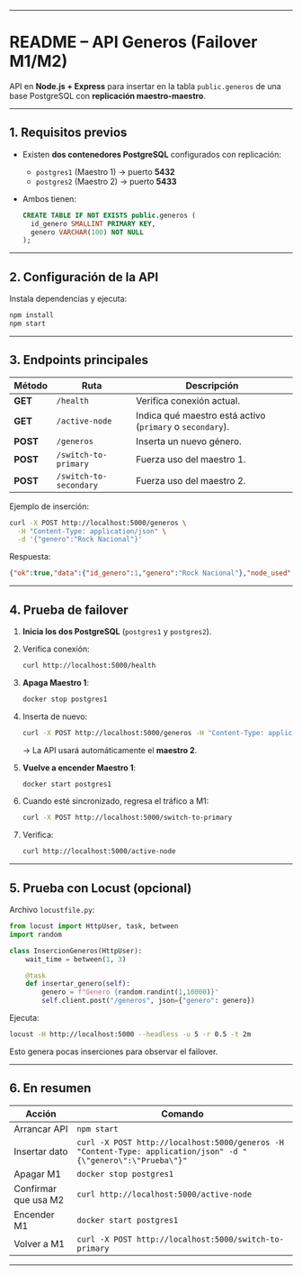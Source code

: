 
---

# README – API Generos (Failover M1/M2)

API en **Node.js + Express** para insertar en la tabla `public.generos` de una base PostgreSQL con **replicación maestro-maestro**.

---

## 1. Requisitos previos

* Existen **dos contenedores PostgreSQL** configurados con replicación:

  * `postgres1` (Maestro 1) → puerto **5432**
  * `postgres2` (Maestro 2) → puerto **5433**
* Ambos tienen:

  ```sql
  CREATE TABLE IF NOT EXISTS public.generos (
    id_genero SMALLINT PRIMARY KEY,
    genero VARCHAR(100) NOT NULL
  );
  ```

---

## 2. Configuración de la API

Instala dependencias y ejecuta:

```bash
npm install
npm start
```

---

## 3. Endpoints principales

| Método   | Ruta                   | Descripción                                               |
| -------- | ---------------------- | --------------------------------------------------------- |
| **GET**  | `/health`              | Verifica conexión actual.                                 |
| **GET**  | `/active-node`         | Indica qué maestro está activo (`primary` o `secondary`). |
| **POST** | `/generos`             | Inserta un nuevo género.                                  |
| **POST** | `/switch-to-primary`   | Fuerza uso del maestro 1.                                 |
| **POST** | `/switch-to-secondary` | Fuerza uso del maestro 2.                                 |

Ejemplo de inserción:

```bash
curl -X POST http://localhost:5000/generos \
  -H "Content-Type: application/json" \
  -d '{"genero":"Rock Nacional"}'
```

Respuesta:

```json
{"ok":true,"data":{"id_genero":1,"genero":"Rock Nacional"},"node_used":"primary"}
```

---

## 4. Prueba de failover

1. **Inicia los dos PostgreSQL** (`postgres1` y `postgres2`).
2. Verifica conexión:

   ```bash
   curl http://localhost:5000/health
   ```
3. **Apaga Maestro 1**:

   ```bash
   docker stop postgres1
   ```
4. Inserta de nuevo:

   ```bash
   curl -X POST http://localhost:5000/generos -H "Content-Type: application/json" -d "{\"genero\":\"Salsa\"}"
   ```

   → La API usará automáticamente el **maestro 2**.
5. **Vuelve a encender Maestro 1**:

   ```bash
   docker start postgres1
   ```
6. Cuando esté sincronizado, regresa el tráfico a M1:

   ```bash
   curl -X POST http://localhost:5000/switch-to-primary
   ```
7. Verifica:

   ```bash
   curl http://localhost:5000/active-node
   ```

---

## 5. Prueba con Locust (opcional)

Archivo `locustfile.py`:

```python
from locust import HttpUser, task, between
import random

class InsercionGeneros(HttpUser):
    wait_time = between(1, 3)

    @task
    def insertar_genero(self):
        genero = f"Genero {random.randint(1,10000)}"
        self.client.post("/generos", json={"genero": genero})
```

Ejecuta:

```bash
locust -H http://localhost:5000 --headless -u 5 -r 0.5 -t 2m
```

Esto genera pocas inserciones para observar el failover.

---

## 6. En resumen

| Acción               | Comando                                                                                                       |
| -------------------- | ------------------------------------------------------------------------------------------------------------- |
| Arrancar API         | `npm start`                                                                                                   |
| Insertar dato        | `curl -X POST http://localhost:5000/generos -H "Content-Type: application/json" -d "{\"genero\":\"Prueba\"}"` |
| Apagar M1            | `docker stop postgres1`                                                                                       |
| Confirmar que usa M2 | `curl http://localhost:5000/active-node`                                                                      |
| Encender M1          | `docker start postgres1`                                                                                      |
| Volver a M1          | `curl -X POST http://localhost:5000/switch-to-primary`                                                        |

---
